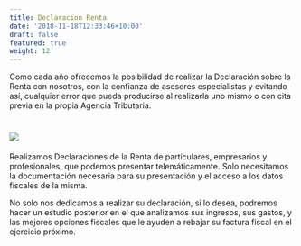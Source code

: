 ```yaml
---
title: Declaracion Renta
date: '2018-11-18T12:33:46+10:00'
draft: false
featured: true
weight: 12
---
```

Como cada año ofrecemos la posibilidad de realizar la Declaración sobre la Renta con nosotros, con la confianza de asesores especialistas y evitando así, cualquier error que pueda producirse al realizarla uno mismo o con cita previa en la propia Agencia Tributaria.

# ![](/images/logo-agencia-tributaria.png)&#xA;&#xA;

Realizamos Declaraciones de la Renta de particulares, empresarios y profesionales, que podemos presentar telemáticamente. Solo necesitamos la documentación necesaria para su presentación y el acceso a los datos fiscales de la misma.

No solo nos dedicamos a realizar su declaración, si lo desea, podremos hacer un estudio posterior en el que analizamos sus ingresos, sus gastos, y las mejores opciones fiscales que le ayuden a rebajar su factura fiscal en el ejercicio próximo.
